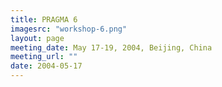 ```yaml
---
title: PRAGMA 6 
imagesrc: "workshop-6.png"
layout: page
meeting_date: May 17-19, 2004, Beijing, China
meeting_url: "" 
date: 2004-05-17
---
```


